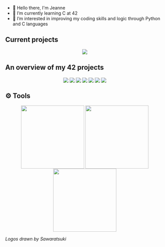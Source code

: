 - 👋 Hello there, I'm Jeanne
- 🌱 I’m currently learning C at 42
- 👀 I’m interested in improving my coding skills and logic through Python and C languages 

## Current projects
<p align="center"width="100%">
<a href="https://github.com/Christellaa/irc">
<a href="https://github.com/Christellaa/irc"><img src="https://github.com/ayogun/42-project-badges/blob/main/badges/ft_ircm.png" align="center"></img></a>
</p>

## An overview of my 42 projects
<p align="center"width="100%">
<a href="https://github.com/6jeanne6/Libft"><img src="https://github.com/ayogun/42-project-badges/blob/main/badges/libftm.png" align="center"></img></a>
<a href="https://github.com/6jeanne6/push_swap"><img src="https://github.com/ayogun/42-project-badges/blob/main/badges/push_swapm.png" align="center"></img></a>
<a href="https://github.com/6jeanne6/so_long"><img src="https://github.com/ayogun/42-project-badges/blob/main/badges/so_longm.png" align="center"></img></a>
<a href="https://github.com/6jeanne6/pipex"><img src="https://github.com/ayogun/42-project-badges/blob/main/badges/pipexm.png" align="center"></img></a>
<a href="https://github.com/6jeanne6/minishell/tree/main"><img src="https://github.com/ayogun/42-project-badges/blob/main/badges/minishelle.png" align="center"></img></a>
<a href="https://github.com/6jeanne6/cub3d"><img src="https://github.com/ayogun/42-project-badges/blob/main/badges/cub3dm.png" align="center"></img></a>
<a href="https://github.com/6jeanne6/cpp_modules"><img src="https://github.com/ayogun/42-project-badges/blob/main/badges/cppm.png" align="center"></img></a>
</p>

## ⚙️ Tools 

<!--![Langage C](https://img.shields.io/badge/Language-C-blue?logo=c&logoColor=white)
![Langage C++](https://img.shields.io/badge/-C++-blue?logo=cplusplus)-->
<p align="center"width="100%">
<img src="https://github.com/jonacruz89/SAWARATSUKI.ServiceLogos/blob/main/C/C.png" align="center" width="200"></img>
<img src="https://github.com/jonacruz89/SAWARATSUKI.ServiceLogos/blob/main/Python/Python.png" align="center" width="200"></img>
<img src="https://github.com/jonacruz89/SAWARATSUKI.ServiceLogos/blob/main/C%2B%2B/C%2B%2B.png" align="center" width="200"></img>
</p>

*Logos drawn by Sawaratsuki*
